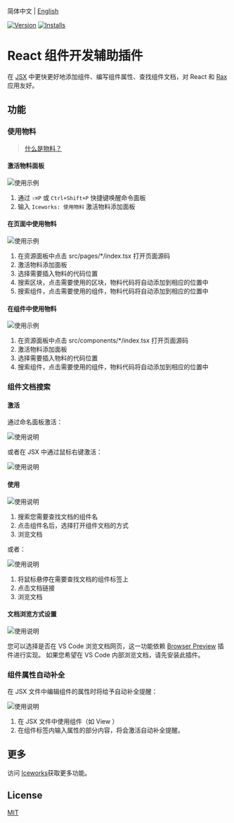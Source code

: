 简体中文 | [English](./README.en.md)

[![Version](https://vsmarketplacebadge.apphb.com/version/iceworks-team.iceworks-material-helper.svg)](https://marketplace.visualstudio.com/items?itemName=iceworks-team.iceworks-material-helper)
[![Installs](https://vsmarketplacebadge.apphb.com/installs-short/iceworks-team.iceworks-material-helper.svg)](https://marketplace.visualstudio.com/items?itemName=iceworks-team.iceworks-material-helper)

# React 组件开发辅助插件

在 [JSX](https://zh-hans.reactjs.org/docs/introducing-jsx.html) 中更快更好地添加组件、编写组件属性、查找组件文档，对 React 和 [Rax](https://rax.js.org/) 应用友好。

## 功能

### 使用物料

> [什么是物料？](https://ice.work/docs/materials/about)

#### 激活物料面板

![使用示例](https://user-images.githubusercontent.com/56879942/87538941-a19a5f00-c6cf-11ea-92f2-b8ed100792fc.gif)

1. 通过 `⇧⌘P` 或 `Ctrl+Shift+P` 快捷键唤醒命令面板
2. 输入 `Iceworks: 使用物料` 激活物料添加面板

#### 在页面中使用物料

![使用示例](https://user-images.githubusercontent.com/56879942/87619860-ba4a5980-c74f-11ea-84c1-9ef69ef17b18.gif)

1. 在资源面板中点击 src/pages/*/index.tsx 打开页面源码
2. 激活物料添加面板
3. 选择需要插入物料的代码位置
4. 搜索区块，点击需要使用的区块，物料代码将自动添加到相应的位置中
5. 搜索组件，点击需要使用的组件，物料代码将自动添加到相应的位置中

#### 在组件中使用物料

![使用示例](https://user-images.githubusercontent.com/56879942/87619875-c2a29480-c74f-11ea-945e-788a32e65881.gif)

1. 在资源面板中点击 src/components/*/index.tsx 打开页面源码
2. 激活物料添加面板
3. 选择需要插入物料的代码位置
4. 搜索组件，点击需要使用的组件，物料代码将自动添加到相应的位置中

### 组件文档搜索

#### 激活

通过命名面板激活：

![使用说明](https://user-images.githubusercontent.com/56879942/90105060-d73a7280-dd77-11ea-8cb6-dbda547adcf2.gif)

或者在 JSX 中通过鼠标右键激活：

![使用说明](https://user-images.githubusercontent.com/56879942/90105045-d3a6eb80-dd77-11ea-9d4e-e0f4433e36c1.gif)

#### 使用

![使用说明](https://user-images.githubusercontent.com/56879942/90112425-8d0abe80-dd82-11ea-955c-38fdaea2e7eb.gif)

1. 搜索您需要查找文档的组件名
2. 点击组件名后，选择打开组件文档的方式
3. 浏览文档

或者：

![使用说明](https://user-images.githubusercontent.com/56879942/90112444-93009f80-dd82-11ea-8413-9578f7244a21.gif)

1. 将鼠标悬停在需要查找文档的组件标签上
2. 点击文档链接
3. 浏览文档

#### 文档浏览方式设置

![使用说明](https://user-images.githubusercontent.com/56879942/90105048-d4d81880-dd77-11ea-8fcf-76da90af3a23.gif)

您可以选择是否在 VS Code 浏览文档网页，这一功能依赖 [Browser Preview](https://marketplace.visualstudio.com/items?itemName=auchenberg.vscode-browser-preview) 插件进行实现。 如果您希望在 VS Code 内部浏览文档，请先安装此插件。

### 组件属性自动补全

在 JSX 文件中编辑组件的属性时将给予自动补全提醒：

![使用说明](https://user-images.githubusercontent.com/56879942/87399599-2dd25680-c5ea-11ea-9402-5e36ba7b8f98.gif)

1. 在 JSX 文件中使用组件（如 View ）
2. 在组件标签内输入属性的部分内容，将会激活自动补全提醒。

## 更多

访问 [Iceworks](https://marketplace.visualstudio.com/items?itemName=iceworks-team.iceworks)获取更多功能。

## License

[MIT](https://github.com/ice-lab/iceworks/blob/master/LICENSE)
